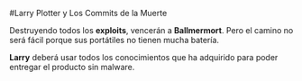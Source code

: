 #Larry Plotter y Los Commits de la Muerte

Destruyendo todos los **exploits**, vencerán a **Ballmermort**.
Pero el camino no será fácil porque sus portátiles no tienen mucha batería.

**Larry** deberá usar todos los conocimientos que ha adquirido para poder entregar el producto sin malware.